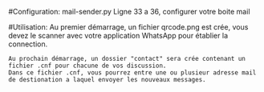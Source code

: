 #Configuration:
    mail-sender.py
    Ligne 33 a 36, configurer votre boite mail

#Utilisation:
    Au premier démarrage, un fichier qrcode.png est crée, vous devez le scanner avec votre application WhatsApp pour établier la connection.

    Au prochain démarrage, un dossier "contact" sera crée contenant un fichier .cnf pour chacune de vos discussion.
    Dans ce fichier .cnf, vous pourrez entre une ou plusieur adresse mail de destionation a laquel envoyer les nouveaux messages.